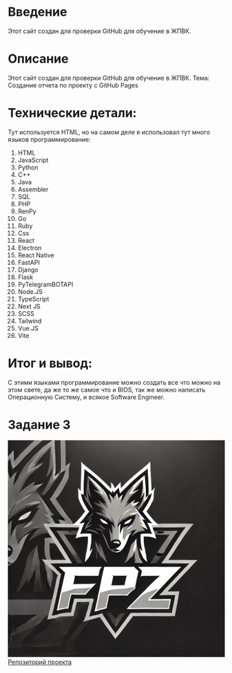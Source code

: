 # Введение
Этот сайт создан для проверки GitHub для обучение в ЖПВК.
# Описание
Этот сайт создан для проверки GitHub для обучение в ЖПВК.
Тема: Создание отчета по проекту с GitHub Pages
# Технические детали:
Тут используется HTML, но на самом деле я использовал тут много языков программирование:
1. HTML
2. JavaScript
3. Python
4. C++
5. Java
6. Assembler
7. SQL
8. PHP
9. RenPy
10. Go
11. Ruby
12. Css
13. React
14. Electron
15. React Native
16. FastAPI
17. Django
18. Flask
19. PyTelegramBOTAPI
20. Node.JS
21. TypeScript
22. Next JS
23. SCSS
24. Tailwind
25. Vue.JS
26. Vite

# Итог и вывод:
С этими языками программирование можно создать все что можно на этом свете, да же то же самое что и BIOS, так же можно написать Операционную Систему, и всякое Software Engineer.



# Задание 3

![Логотип проекта](images/logo_FPZ.webp)
[Репозиторий проекта](https://github.com/MrFox228/WebSite-for-college)
